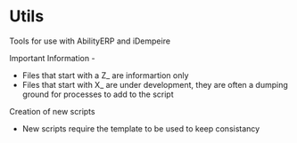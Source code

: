 # Utils

Tools for use with AbilityERP and iDempeire



Important Information - 

- Files that start with a Z_ are informartion only
- Files that start with X_ are under development, they are often a dumping ground for processes to add to the script

Creation of new scripts

- New scripts require the template to be used to keep consistancy

